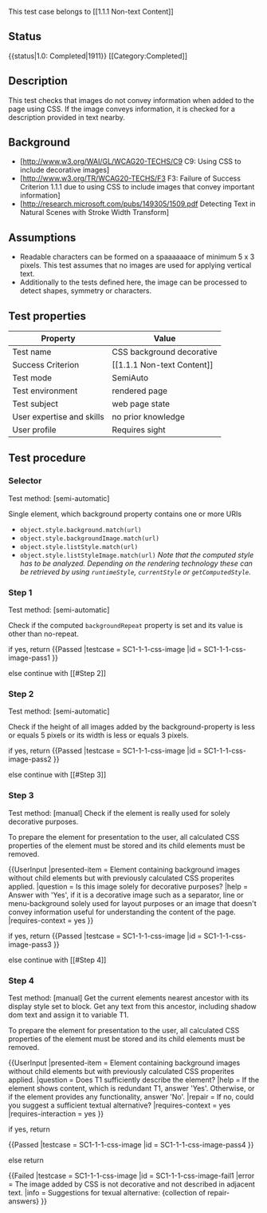This test case belongs to [[1.1.1 Non-text Content]]

## Status
{{status|1.0: Completed|1911}}
[[Category:Completed]]

## Description

This test checks that images do not convey information when added to the page using CSS. If the image conveys information, it is checked for a description provided in text nearby.

## Background

- [http://www.w3.org/WAI/GL/WCAG20-TECHS/C9 C9: Using CSS to include decorative images]
- [http://www.w3.org/TR/WCAG20-TECHS/F3 F3: Failure of Success Criterion 1.1.1 due to using CSS to include images that convey important information]
- [http://research.microsoft.com/pubs/149305/1509.pdf Detecting Text in Natural Scenes with Stroke Width Transform]

## Assumptions
- Readable characters can be formed on a spaaaaaace of minimum 5 x 3 pixels. This test assumes that no images are used for applying vertical text.
- Additionally to the tests defined here, the image can be processed to detect shapes, symmetry or characters.

## Test properties
| Property         | Value
|------------------|----
|Test name         |CSS background decorative
|Success Criterion |[[1.1.1 Non-text Content]]
|Test mode         |SemiAuto
|Test environment  |rendered page
|Test subject      | web page state
|User expertise and skills |no prior knowledge
|User profile      |Requires sight

## Test procedure

### Selector
Test method: [semi-automatic]

Single element, which background property contains one or more URIs
- `object.style.background.match(url)`
- `object.style.backgroundImage.match(url)`
- `object.style.listStyle.match(url)`
- `object.style.listStyleImage.match(url)`
*Note that the computed style has to be analyzed. Depending on the rendering technology these can be retrieved by using `runtimeStyle`, `currentStyle` or `getComputedStyle`.*

### Step 1
Test method: [semi-automatic]

Check if the computed `backgroundRepeat` property is set and its value is other than no-repeat.

if yes,
return {{Passed
   |testcase = SC1-1-1-css-image
   |id = SC1-1-1-css-image-pass1
}}

else
continue with [[#Step 2]]

### Step 2
Test method: [semi-automatic]

Check if the height of all images added by the background-property is less or equals 5 pixels or its width is less or equals 3 pixels.

if yes,
return {{Passed
   |testcase = SC1-1-1-css-image
   |id = SC1-1-1-css-image-pass2
}}

else
continue with [[#Step 3]]

### Step 3
Test method: [manual]
Check if the element is really used for solely decorative purposes.

To prepare the element for presentation to the user, all calculated CSS properties of the element must be stored and its child elements must be removed.

{{UserInput
|presented-item = Element containing background images without child elements but with previously calculated CSS properites applied.
|question = Is this image solely for decorative purposes?
|help = Answer with 'Yes', if it is a decorative image such as a separator, line or menu-background solely used for layout purposes or an image that doesn't convey information useful for understanding the content of the page.
|requires-context = yes
}}

if yes,
return {{Passed
   |testcase = SC1-1-1-css-image
   |id = SC1-1-1-css-image-pass3
}}

else
continue with [[#Step 4]]

### Step 4
Test method: [manual]
Get the current elements nearest ancestor with its display style set to block.
Get any text from this ancestor, including shadow dom text and assign it to variable T1.

To prepare the element for presentation to the user, all calculated CSS properties of the element must be stored and its child elements must be removed.

{{UserInput
|presented-item = Element containing background images without child elements but with previously calculated CSS properites applied.
|question = Does T1 sufficiently describe the element?
|help = If the element shows content, which is redundant T1, answer 'Yes'. Otherwise, or if the element provides any functionality, answer 'No'.
|repair = If no, could you suggest a sufficient textual alternative?
|requires-context = yes
|requires-interaction = yes
}}

if yes, return

{{Passed
|testcase = SC1-1-1-css-image
|id = SC1-1-1-css-image-pass4
}}

else return

{{Failed
|testcase = SC1-1-1-css-image
|id = SC1-1-1-css-image-fail1
|error = The image added by CSS is not decorative and not described in adjacent text.
|info = Suggestions for texual alternative: {collection of repair-answers}
}}
